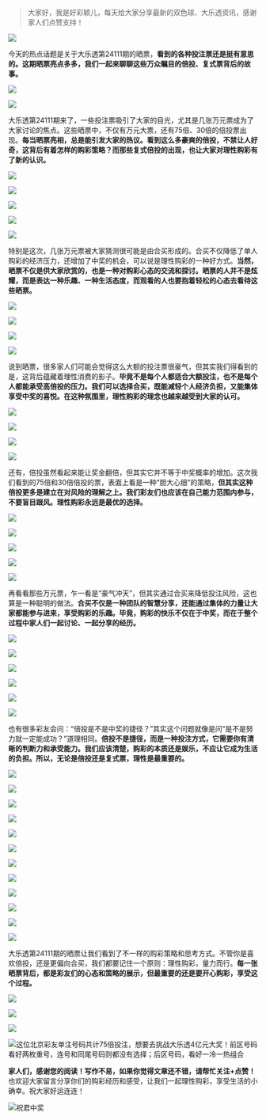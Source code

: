 > 大家好，我是好彩颖儿，每天给大家分享最新的双色球、大乐透资讯，感谢家人们点赞支持！


![](https://cdn.jsdelivr.net/gh/wangwenjie1314/PicCDN/2024-7-12/1720763627240-image.png)

今天的热点话题是关于大乐透第24111期的晒票，**看到的各种投注票还是挺有意思的。这期晒票亮点多多，我们一起来聊聊这些万众瞩目的倍投、复式票背后的故事。**


![](https://cdn.jsdelivr.net/gh/wangwenjie1314/PicCDN/2024-9-23/1727074697430-image.png)



![](https://cdn.jsdelivr.net/gh/wangwenjie1314/PicCDN/2024-9-23/1727074428507-image.png)


大乐透第24111期来了，一些投注票吸引了大家的目光，尤其是几张万元票成为了大家讨论的焦点。这些晒票中，不仅有万元大票，还有75倍、30倍的倍投票出现。**每当晒票亮相，总是能引发大家的热议。看到这么多豪爽的倍投，不禁让人好奇，这背后有着怎样的购彩策略？而那些复式倍投的出现，也让大家对理性购彩有了新的认识。**


![](https://cdn.jsdelivr.net/gh/wangwenjie1314/PicCDN/2024-9-23/1727074416954-image.png)


![](https://cdn.jsdelivr.net/gh/wangwenjie1314/PicCDN/2024-9-23/1727074374894-image.png)


![](https://cdn.jsdelivr.net/gh/wangwenjie1314/PicCDN/2024-9-23/1727074487703-image.png)


![](https://cdn.jsdelivr.net/gh/wangwenjie1314/PicCDN/2024-9-23/1727074345650-image.png)


![](https://cdn.jsdelivr.net/gh/wangwenjie1314/PicCDN/2024-9-23/1727074384346-image.png)



特别是这次，几张万元票被大家猜测很可能是由合买形成的。合买不仅降低了单人购彩的经济压力，还增加了中奖的机会，可以说是理性购彩的一种好方式。**当然，晒票不仅是供大家欣赏的，也是一种对购彩心态的交流和探讨。晒票的人并不是炫耀，而是表达一种乐趣、一种生活态度，而观看的人也要抱着轻松的心态去看待这些晒票。**


![](https://cdn.jsdelivr.net/gh/wangwenjie1314/PicCDN/2024-9-23/1727074280154-image.png)


![](https://cdn.jsdelivr.net/gh/wangwenjie1314/PicCDN/2024-9-23/1727074302530-image.png)


![](https://cdn.jsdelivr.net/gh/wangwenjie1314/PicCDN/2024-9-23/1727074596588-image.png)



![](https://cdn.jsdelivr.net/gh/wangwenjie1314/PicCDN/2024-9-23/1727074263040-image.png)



说到晒票，很多家人们可能会觉得这么大额的投注票很豪气，但其实我们得看到的是，这背后蕴藏着理性消费的影子。**毕竟不是每个人都适合大额投注，也不是每个人都能承受高倍投的压力。我们可以选择合买，既能减轻个人经济负担，又能集体享受中奖的喜悦。在这种氛围里，理性购彩的理念也越来越受到大家的认可。**


![](https://cdn.jsdelivr.net/gh/wangwenjie1314/PicCDN/2024-9-23/1727074534178-image.png)


![](https://cdn.jsdelivr.net/gh/wangwenjie1314/PicCDN/2024-9-23/1727074028555-image.png)


![](https://cdn.jsdelivr.net/gh/wangwenjie1314/PicCDN/2024-9-23/1727073678181-image.png)


![](https://cdn.jsdelivr.net/gh/wangwenjie1314/PicCDN/2024-9-23/1727073688570-image.png)

还有，倍投虽然看起来能让奖金翻倍，但其实它并不等于中奖概率的增加。这次我们看到的75倍和30倍倍投的票，表面上看是一种“胆大心细”的策略，**但其实这种倍投更多是建立在对风险的理解之上。我们彩友们也应该在自己能力范围内参与，不要盲目跟风。理性购彩永远是最优的选择。**


![](https://cdn.jsdelivr.net/gh/wangwenjie1314/PicCDN/2024-9-23/1727074543298-image.png)


![](https://cdn.jsdelivr.net/gh/wangwenjie1314/PicCDN/2024-9-23/1727074170031-image.png)


![](https://cdn.jsdelivr.net/gh/wangwenjie1314/PicCDN/2024-9-23/1727074213872-image.png)


![](https://cdn.jsdelivr.net/gh/wangwenjie1314/PicCDN/2024-9-23/1727074558108-image.png)


![](https://cdn.jsdelivr.net/gh/wangwenjie1314/PicCDN/2024-9-23/1727074710960-image.png)


再看看那些万元票，乍一看是“豪气冲天”，但其实通过合买来降低投注风险，这也算是一种聪明的做法。**合买不仅是一种团队的智慧分享，还能通过集体的力量让大家都能参与进来，享受购彩的乐趣。毕竟，购彩的快乐不仅在于中奖，而在于整个过程中家人们一起讨论、一起分享的经历。**

![](https://cdn.jsdelivr.net/gh/wangwenjie1314/PicCDN/2024-9-23/1727074130401-image.png)

![](https://cdn.jsdelivr.net/gh/wangwenjie1314/PicCDN/2024-9-23/1727074121722-image.png)

![](https://cdn.jsdelivr.net/gh/wangwenjie1314/PicCDN/2024-9-23/1727074113633-image.png)

![](https://cdn.jsdelivr.net/gh/wangwenjie1314/PicCDN/2024-9-23/1727074565983-image.png)


![](https://cdn.jsdelivr.net/gh/wangwenjie1314/PicCDN/2024-9-23/1727074614511-image.png)


![](https://cdn.jsdelivr.net/gh/wangwenjie1314/PicCDN/2024-9-23/1727074684588-image.png)


也有很多彩友会问：“倍投是不是中奖的捷径？”其实这个问题就像是问“是不是努力就一定能成功？”道理相同。**倍投不是捷径，而是一种投注方式，它需要你有清晰的判断力和承受能力。我们应该清楚，购彩的本质还是娱乐，不应让它成为生活的负担。所以，无论是倍投还是复式票，理性是最重要的。**

![](https://cdn.jsdelivr.net/gh/wangwenjie1314/PicCDN/2024-9-23/1727074067380-image.png)


![](https://cdn.jsdelivr.net/gh/wangwenjie1314/PicCDN/2024-9-23/1727074058295-image.png)

![](https://cdn.jsdelivr.net/gh/wangwenjie1314/PicCDN/2024-9-23/1727074053110-image.png)


![](https://cdn.jsdelivr.net/gh/wangwenjie1314/PicCDN/2024-9-23/1727074044088-image.png)

![](https://cdn.jsdelivr.net/gh/wangwenjie1314/PicCDN/2024-9-23/1727074036791-image.png)


![](https://cdn.jsdelivr.net/gh/wangwenjie1314/PicCDN/2024-9-23/1727074240114-image.png)


![](https://cdn.jsdelivr.net/gh/wangwenjie1314/PicCDN/2024-9-23/1727074579480-image.png)


![](https://cdn.jsdelivr.net/gh/wangwenjie1314/PicCDN/2024-9-23/1727074644288-image.png)

![](https://cdn.jsdelivr.net/gh/wangwenjie1314/PicCDN/2024-9-23/1727074652559-image.png)


![](https://cdn.jsdelivr.net/gh/wangwenjie1314/PicCDN/2024-9-23/1727074661657-image.png)


![](https://cdn.jsdelivr.net/gh/wangwenjie1314/PicCDN/2024-9-23/1727074677154-image.png)


![](https://cdn.jsdelivr.net/gh/wangwenjie1314/PicCDN/2024-9-23/1727074725652-image.png)



大乐透第24111期的晒票让我们看到了不一样的购彩策略和思考方式。不管你是喜欢倍投，还是更偏向合买，我们都要记住一个原则：理性购彩，量力而行。**每一张晒票背后，都是彩友们的心态和策略的展示，但最重要的还是要开心购彩，享受这个过程。**


![](https://cdn.jsdelivr.net/gh/wangwenjie1314/PicCDN/2024-9-23/1727074232464-image.png)

![](https://cdn.jsdelivr.net/gh/wangwenjie1314/PicCDN/2024-9-23/1727074222203-image.png)

![](https://cdn.jsdelivr.net/gh/wangwenjie1314/PicCDN/2024-9-23/1727063695930-image.png)


![这位北京彩友单注号码共计75倍投注，想要去挑战大乐透4亿元大奖！前区号码看好两枚重号，连号和同尾号码则都没有选择；后区号码，看好一冷一热组合](https://cdn.jsdelivr.net/gh/wangwenjie1314/PicCDN/2024-9-23/1727074448963-image.png)



**家人们，感谢您的阅读！写作不易，如果你觉得文章还不错，请帮忙关注+点赞！** 也欢迎大家留言分享你们的购彩经历和感受，让我们一起理性购彩，享受生活的小确幸。祝大家好运连连！

![祝君中奖](https://cdn.jsdelivr.net/gh/wangwenjie1314/PicCDN/2024-7-15/1721009056013-image.png)


